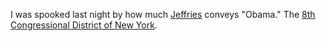 I was spooked last night by how much <a href="https://www.youtube.com/watch?v=QHTA542K7rs">Jeffries</a> conveys "Obama." The <a href="https://en.wikipedia.org/wiki/New_York%27s_8th_congressional_district">8th Congressional District of New York</a>. 
